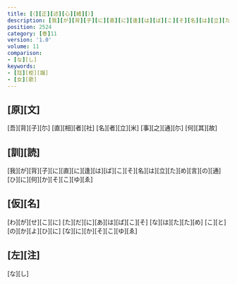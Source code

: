 ```yaml
---
title: [（][正][述][心][緒][）]
description: [我][が][背][子][に][直][に][逢][は][ば][こ][そ][名][は][立][た][め][言][の][通][ひ][に][何][か][そ][こ][ゆ][ゑ]
position: 2524
category: [巻]11
version: '1.0'
volume: 11
comparison:
- [な][し]
keywords:
- [尫][柜][蹋]
- [女][歌]
---
```


## [原][文]

[吾][背][子][尓] [直][相][者][社] [名][者][立][米] [事][之][通][尓] [何][其][故]

## [訓][読]

[我][が][背][子][に][直][に][逢][は][ば][こ][そ][名][は][立][た][め][言][の][通][ひ][に][何][か][そ][こ][ゆ][ゑ]

## [仮][名]

[わ][が][せ][こ][に] [た][だ][に][あ][は][ば][こ][そ] [な][は][た][た][め] [こ][と][の][か][よ][ひ][に] [な][に][か][そ][こ][ゆ][ゑ]

## [左][注]

[な][し]
